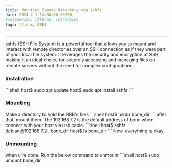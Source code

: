 ```yaml
---
title: Mounting Remote Directory via sshfs
date: 2024-2-1 14:30:00 +0700;
#categories: [Abt-me, introduce]
tags: [linux, BBB]     
---
```


---
sshfs (SSH File System) is a powerful tool that allows you to mount and interact with remote directories over an SSH connection as if they were part of your local file system. It leverages the security and encryption of SSH, making it an ideal choice for securely accessing and managing files on remote servers without the need for complex configurations.

<h3><strong>Installation</strong></h3>
```shell
host$ sudo apt update
host$ sudo apt install sshfs
```
<h3><strong>Mounting</strong></h3>
Make a directory to hold the BBB's files
```shell
host$ mkdir bone_dir
```
after that, mount them. The 192.168.7.2 is the default address of bone when connect with your host via usb cable.
```shell
host$ sshfs debian@192.168.7.2:. bone_dir
host$ ls bone_dir
```
Now, everything is okay. 
<h3><strong>Unmounting</strong></h3>
when u're done. Run the below command to unmount
```shell
host$ sudo umount bone_dir
```